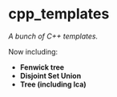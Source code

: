 # cpp_templates
*A bunch of C++ templates.*

Now including:

- **Fenwick tree**
- **Disjoint Set Union**
- **Tree (including lca)**
